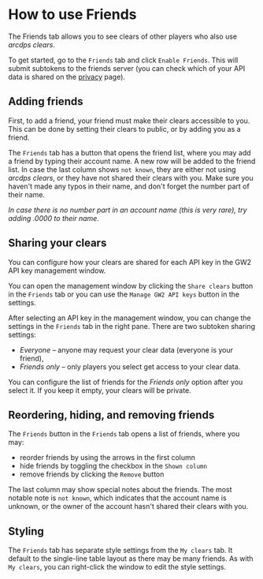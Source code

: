 # How to use Friends
The Friends tab allows you to see clears of other players who also use *arcdps clears*.

To get started, go to the `Friends` tab and click `Enable Friends`. This will submit
subtokens to the friends server (you can check which of your API data is
shared on the [privacy](./privacy.md) page).

## Adding friends
First, to add a friend, your friend must make their clears accessible to you.
This can be done by setting their clears to public, or by adding you as a friend.

The `Friends` tab has a button that opens the friend list, where you may add
a friend by typing their account name. A new row will be added to the friend
list. In case the last column shows `not known`, they are either not using
*arcdps clears*, or they have not shared their clears with you. Make sure you
haven't made any typos in their name, and don't forget the number part of their
name.

*In case there is no number part in an account name (this is very rare), try
adding .0000 to their name.*

## Sharing your clears
You can configure how your clears are shared for each API key in the GW2 API
key management window.

You can open the management window by clicking the `Share clears` button in the
`Friends` tab or you can use the `Manage GW2 API keys` button in the settings.

After selecting an API key in the management window, you can change the
settings in the `Friends` tab in the right pane.
There are two subtoken sharing settings:
- *Everyone* – anyone may request your clear data (everyone is your friend),
- *Friends only* – only players you select get access to your clear data.

You can configure the list of friends for the *Friends only* option after you
select it. If you keep it empty, your clears will be private.

## Reordering, hiding, and removing friends
The `Friends` button in the `Friends` tab opens a list of friends, where you may:
- reorder friends by using the arrows in the first column
- hide friends by toggling the checkbox in the `Shown column`
- remove friends by clicking the `Remove` button

The last column may show special notes about the friends. The most notable note
is `not known`, which indicates that the account name is unknown, or the owner
of the account hasn't shared their clears with you.

## Styling
The `Friends` tab has separate style settings from the `My clears` tab. It
default to the single-line table layout as there may be many friends. As with
`My clears`, you can right-click the window to edit the style settings.
